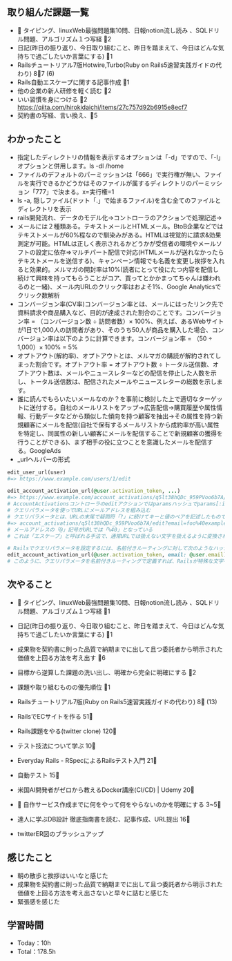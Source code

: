 
## 取り組んだ課題一覧

- :construction: タイピング、linuxWeb最強問題集10問、日報notion流し読み 、SQLドリル問題、アルゴリズム１つ写経 :tomato:2
- 日記(昨日の振り返り、今日取り組むこと、昨日を踏まえて、今日はどんな気持ちで過ごしたいか言葉にする) :tomato:1
- Railsチュートリアル7版Hotwire,Turbo(Ruby on Rails5速習実践ガイドの代わり) 8:tomato:7 (6)
- Rails自動エスケープに関する記事作成 :tomato:1
- 他の企業の新人研修を軽く読む :tomato:2
- いい習慣を身につける :tomato:2 <https://qiita.com/hirokidaichi/items/27c757d92b6915e8ecf7>
- 契約書の写経、言い換え、:tomato:5

## わかったこと

- 指定したディレクトリの情報を表示するオプションは「-d」ですので、「-l」オプションと併用します。ls -dl /home
- ファイルのデフォルトのパーミッションは「666」で実行権が無い、ファイルを実行できるかどうかはそのファイルが属するディレクトリのパーミッション「777」で決まる。x=実行権=1
- ls -a, 隠しファイル(ドット「.」で始まるファイル)を含む全てのファイルとディレクトリを表示
- rails開発流れ、データのモデル化->コントローラのアクションで処理記述->
- メールには２種類ある。テキストメールとHTMLメール。BtoB企業などではテキストメールが60%程なので馴染みがある。HTMLは視覚的に請求&効果測定が可能。HTMLは正しく表示されるかどうかが受信者の環境やメールソフトの設定に依存=>マルチパート配信で対応(HTMLメールが送れなかったらテキストメールを送信する)、キャンペーン情報でも名義を変更し挨拶を入れると効果的。メルマガの開封率は10%(読者にとって役にたつ内容を配信し続けて興味を持ってもらうことがコア、買ってとかかまってちゃんは嫌われるのと一緒)、メール内URLのクリック率はおよそ1%、Google Analyticsでクリック数解析
- コンバージョン率(CV率)コンバージョン率とは、メールにはったリンク先で資料請求や商品購入など、目的が達成された割合のことです。コンバージョン率 = （コンバージョン数 ÷ 訪問者数）× 100%、例えば、あるWebサイトが1日で1,000人の訪問者があり、そのうち50人が商品を購入した場合、コンバージョン率は以下のように計算できます。コンバージョン率 = （50 ÷ 1,000）× 100% = 5%
- オプトアウト(解約率)、オプトアウトとは、メルマガの購読が解約されてしまった割合です。オプトアウト率 = オプトアウト数 ÷ トータル送信数、オプトアウト数は、メールやニュースレターなどの配信を停止した人数を示し、トータル送信数は、配信されたメールやニュースレターの総数を示します。
- 誰に読んでもらいたいメールなのか？を事前に検討した上で適切なターゲットに送付する。自社のメールリストをアップ->広告配信->購買履歴や属性情報、行動データなどから類似した傾向を持つ顧客を抽出->その属性を持つ新規顧客にメールを配信(自社で保有するメールリストから成約率が高い属性を特定し、同属性の新しい顧客にメールを配信することで新規顧客の獲得を行うことができる)、まず相手の役に立つことを意識したメールを配信する。GoogleAds
- _urlヘルパーの形式
```ruby
edit_user_url(user)
#=> https://www.example.com/users/1/edit

edit_account_activation_url(@user.activation_token, ...)
#=> https://www.example.com/account_activations/q5lt38hQDc_959PVoo6b7A/edit
# AccountActivationsコントローラのeditアクションではparamsハッシュでparams[:id]として参照できる
# クエリパラメータを使ってURLにメールアドレスを組み込む
# クエリパラメータとは、URLの末尾で疑問符「?」に続けてキーと値のペアを記述したものです
#=> account_activations/q5lt38hQDc_959PVoo6b7A/edit?email=foo%40example.com
# メールアドレスの「@」記号がURLでは「%40」となっている
# これは「エスケープ」と呼ばれる手法で、通常URLでは扱えない文字を扱えるように変換されている

# Railsでクエリパラメータを設定するには、名前付きルーティングに対して次のようなハッシュを追加します。
edit_account_activation_url(@user.activation_token, email: @user.email)
# このように、クエリパラメータを名前付きルーティングで定義すれば、Railsが特殊な文字を自動的にエスケープしてくれます。コントローラでparams[:email]からメールアドレスを取り出すときにも、自動的にエスケープが解除されます。
```


## 次やること

- :construction: タイピング、linuxWeb最強問題集10問、日報notion流し読み 、SQLドリル問題、アルゴリズム１つ写経 :tomato:1
- 日記(昨日の振り返り、今日取り組むこと、昨日を踏まえて、今日はどんな気持ちで過ごしたいか言葉にする) :tomato:1

- 成果物を契約書に則った品質で納期までに出して且つ委託者から明示された価値を上回る方法を考え出す :tomato:6
- 目標から逆算した課題の洗い出し、明確から完全に明確にする :tomato:2
- 課題や取り組むものの優先順位 :tomato:1

- Railsチュートリアル7版(Ruby on Rails5速習実践ガイドの代わり) 8:tomato: (13)
- RailsでECサイトを作る 51:tomato:
- Rails課題をやる(twitter clone) 120:tomato:
- テスト技法について学ぶ 10:tomato:
- Everyday Rails - RSpecによるRailsテスト入門 21:tomato:
- 自動テスト 15:tomato:
- 米国AI開発者がゼロから教えるDocker講座(CI/CD) | Udemy 20:tomato:
- :compass: 自作サービス作成までに何をやって何をやらないのかを明確にする 3~5:tomato:

- 達人に学ぶDB設計 徹底指南書を読む、記事作成、URL提出 16:tomato:
- twitterER図のブラッシュアップ

## 感じたこと

- 朝の散歩と挨拶はいいなと感じた
- 成果物を契約書に則った品質で納期までに出して且つ委託者から明示された価値を上回る方法を考え出さないと早々に詰むと感じた
- 緊張感を感じた

## 学習時間

- Today：10h
- Total：178.5h
